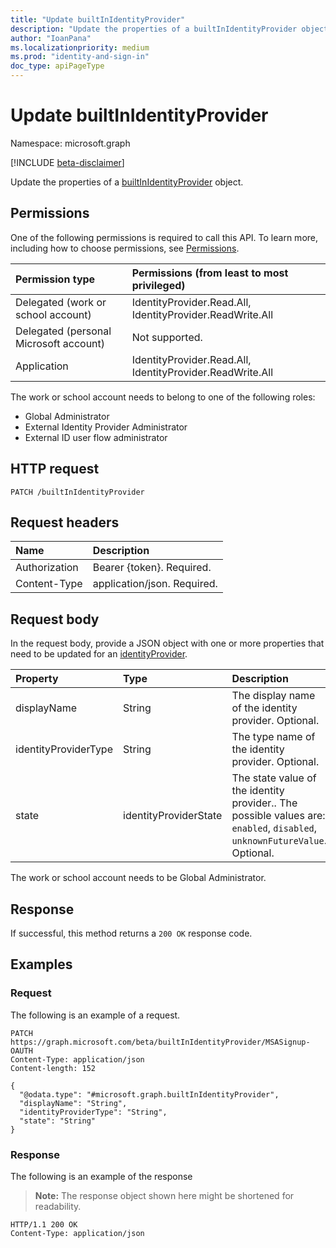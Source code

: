 ```yaml
---
title: "Update builtInIdentityProvider"
description: "Update the properties of a builtInIdentityProvider object."
author: "IoanPana"
ms.localizationpriority: medium
ms.prod: "identity-and-sign-in"
doc_type: apiPageType
---
```


# Update builtInIdentityProvider
Namespace: microsoft.graph

[!INCLUDE [beta-disclaimer](../../includes/beta-disclaimer.md)]

Update the properties of a [builtInIdentityProvider](../resources/builtinidentityprovider.md) object.

## Permissions
One of the following permissions is required to call this API. To learn more, including how to choose permissions, see [Permissions](/graph/permissions-reference).

|Permission type|Permissions (from least to most privileged)|
|:---|:---|
|Delegated (work or school account)|IdentityProvider.Read.All, IdentityProvider.ReadWrite.All|
|Delegated (personal Microsoft account)|Not supported.|
|Application|IdentityProvider.Read.All, IdentityProvider.ReadWrite.All|

The work or school account needs to belong to one of the following roles:

* Global Administrator
* External Identity Provider Administrator
* External ID user flow administrator

## HTTP request

<!-- {
  "blockType": "ignored"
}
-->
``` http
PATCH /builtInIdentityProvider
```

## Request headers
|Name|Description|
|:---|:---|
|Authorization|Bearer {token}. Required.|
|Content-Type|application/json. Required.|

## Request body
In the request body, provide a JSON object with one or more properties that need to be updated for an [identityProvider](../resources/identityprovider.md).


|Property|Type|Description|
|:---|:---|:---|
|displayName|String|The display name of the identity provider. Optional.|
|identityProviderType|String|The type name of the identity provider. Optional.|
|state|identityProviderState|The state value of the identity provider.. The possible values are: `enabled`, `disabled`, `unknownFutureValue`. Optional.|

The work or school account needs to be Global Administrator.


## Response

If successful, this method returns a `200 OK` response code.

## Examples

### Request
The following is an example of a request.
<!-- {
  "blockType": "request",
  "name": "update_builtinidentityprovider"
}
-->
``` http
PATCH https://graph.microsoft.com/beta/builtInIdentityProvider/MSASignup-OAUTH
Content-Type: application/json
Content-length: 152

{
  "@odata.type": "#microsoft.graph.builtInIdentityProvider",
  "displayName": "String",
  "identityProviderType": "String",
  "state": "String"
}
```


### Response
The following is an example of the response
>**Note:** The response object shown here might be shortened for readability.
<!-- {
  "blockType": "response",
  "truncated": true
}
-->
``` http
HTTP/1.1 200 OK
Content-Type: application/json
```


